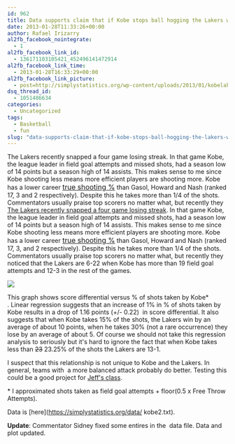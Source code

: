 ```yaml
---
id: 962
title: Data supports claim that if Kobe stops ball hogging the Lakers will win more
date: 2013-01-28T11:33:26+00:00
author: Rafael Irizarry
al2fb_facebook_nointegrate:
  - 1
al2fb_facebook_link_id:
  - 136171103105421_452496141472914
al2fb_facebook_link_time:
  - 2013-01-28T16:33:29+00:00
al2fb_facebook_link_picture:
  - post=http://simplystatistics.org/wp-content/uploads/2013/01/kobelakers-300x300.png
dsq_thread_id:
  - 1051486634
categories:
  - Uncategorized
tags:
  - Basketball
  - fun
slug: "data-supports-claim-that-if-kobe-stops-ball-hogging-the-lakers-will-win-more"
---
```

The Lakers recently snapped a four game losing streak. In that game Kobe, the league leader in field goal attempts and missed shots, had a season low of 14 points but a season high of 14 assists. This makes sense to me since Kobe shooting less means more efficient players are shooting more. Kobe has a lower career <a style="font-size: 16px;" href="http://www.basketball-reference.com/leaders/ts_pct_active.html">true shooting %</a> than Gasol, Howard and Nash (ranked 17, 3 and 2 respectively). Despite this he takes more than 1/4 of the shots. Commentators usually praise top scorers no matter what, but recently they [The Lakers recently snapped a four game losing streak](http://espn.go.com/los-angeles/nba/story/_/id/8884925/los-angeles-lakers-coach-mike-dantoni-says-kobe-bryant-assists-looked-sacrificing). In that game Kobe, the league leader in field goal attempts and missed shots, had a season low of 14 points but a season high of 14 assists. This makes sense to me since Kobe shooting less means more efficient players are shooting more. Kobe has a lower career <a style="font-size: 16px;" href="http://www.basketball-reference.com/leaders/ts_pct_active.html">true shooting %</a> than Gasol, Howard and Nash (ranked 17, 3, and 2 respectively). Despite this he takes more than 1/4 of the shots. Commentators usually praise top scorers no matter what, but recently they noticed that the Lakers are 6-22 when Kobe has more than 19 field goal attempts and 12-3 in the rest of the games.

![](https://raw.githubusercontent.com/simplystats/simplystats.github.io/master/wp-content/uploads/2013/01/kobelakers1-1024x1024.png)

This graph shows score differential versus % of shots taken by Kobe* . Linear regression suggests that an increase of 1% in % of shots taken by Kobe results in a drop of 1.16 points (+/- 0.22)  in score differential. It also suggests that when Kobe takes 15% of the shots, the Lakers win by an average of about 10 points, when he takes 30% (not a rare occurrence) they lose by an average of about 5. Of course we should not take this regression analysis to seriously but it's hard to ignore the fact that when Kobe takes less than <del>23</del> 23.25% of the shots the Lakers are 13-1.

I suspect that this relationship is not unique to Kobe and the Lakers. In general, teams with  a more balanced attack probably do better. Testing this could be a good project for [Jeff's class](https://www.coursera.org/course/dataanalysis).

* I approximated shots taken as field goal attempts + floor(0.5 x Free Throw Attempts).

Data is [here](https://simplystatistics.org/data/       kobe2.txt).

**Update**: Commentator Sidney fixed some entires in the  data file. Data and plot updated.
